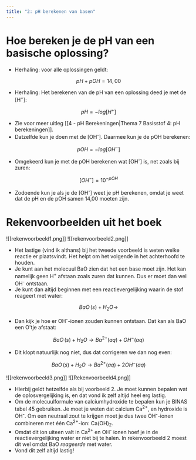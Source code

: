 ```yaml
---
title: "2: pH berekenen van basen"
---
```

# Hoe bereken je de pH van een basische oplossing?
- Herhaling: voor alle oplossingen geldt:

$$pH + pOH = 14,00$$
- Herhaling: Het berekenen van de pH van een oplossing deed je met de \[H<sup>+</sup>\]:

$$pH = -log[H^{+}]$$
- Zie voor meer uitleg [[4 - pH Berekeningen|Thema 7 Basisstof 4: pH berekeningen]].
- Datzelfde kun je doen met de \[OH<sup>-</sup>\]. Daarmee kun je de pOH berekenen:

$$pOH = -log[OH^{-}]$$
- Omgekeerd kun je met de pOH berekenen wat \[OH<sup>-</sup>] is, net zoals bij zuren:

$$[OH^{-}] = 10^{-pOH}$$
- Zodoende kun je als je de \[OH<sup>-</sup>\] weet je pH berekenen, omdat je weet dat de pH en de pOH samen 14,00 moeten zijn.
# Rekenvoorbeelden uit het boek
![[rekenvoorbeeld1.png]]
![[rekenvoorbeeld2.png]]
- Het lastige (vind ik althans) bij het tweede voorbeeld is weten welke reactie er plaatsvindt. Het helpt om het volgende in het achterhoofd te houden.
- Je kunt aan het molecuul BaO zien dat het een base moet zijn. Het kan namelijk geen H<sup>+</sup> afstaan zoals zuren dat kunnen. Dus er moet dan wel OH<sup>-</sup> ontstaan.
- Je kunt dan altijd beginnen met een reactievergelijking waarin de stof reageert met water:

$$BaO\,(s) + H_{2}O \rightarrow $$
- Dan kijk je hoe er OH<sup>-</sup>-ionen zouden kunnen ontstaan. Dat kan als BaO een O'tje afstaat:

$$BaO\,(s) + H_{2}O \rightarrow Ba^{2+} (aq) + OH^{-} (aq)$$
- Dit klopt natuurlijk nog niet, dus dat corrigeren we dan nog even:

$$BaO\,(s) + H_{2}O \rightarrow Ba^{2+} (aq) + 2OH^{-} (aq)$$

![[rekenvoorbeeld3.png]]
![[Rekenvoorbeeld4.png]]
- Hierbij geldt hetzelfde als bij voorbeeld 2. Je moet kunnen bepalen wat de oplosvergelijking is, en dat vond ik zelf altijd heel erg lastig.
- Om de molecuulformule van calciumhydroxide te bepalen kun je BINAS tabel 45 gebruiken. Je moet je weten dat calcium Ca<sup>2+</sup>, en hydroxide is OH<sup>-</sup>. Om een neutraal zout te krijgen moet je dus twee OH<sup>-</sup>-ionen combineren met één Ca<sup>2+</sup>-ion: Ca(OH)<sub>2</sub>.
- Omdat dit ion uiteen valt in Ca<sup>2+</sup> en OH<sup>-</sup> ionen hoef je in de reactievergelijking water er niet bij te halen. In rekenvoorbeeld 2 moest dit wel omdat BaO *reageerde* met water.
- Vond dit zelf altijd lastig!
